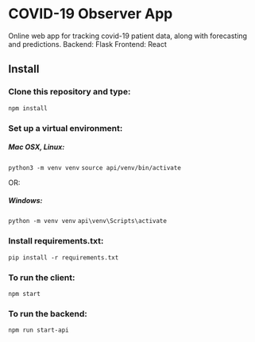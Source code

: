 # COVID-19 Observer App
Online web app for tracking covid-19 patient data, along with forecasting and predictions.
Backend: Flask
Frontend: React

## Install

### Clone this repository and type:
```npm install```

### Set up a virtual environment:

##### Mac OSX, Linux:
```python3 -m venv venv```
```source api/venv/bin/activate```

OR:

##### Windows:
```python -m venv venv```
```api\venv\Scripts\activate```


### Install requirements.txt:
```pip install -r requirements.txt```


### To run the client:
```npm start```

### To run the backend:
```npm run start-api```
